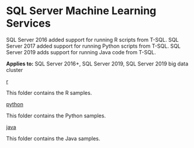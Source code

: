 # SQL Server Machine Learning Services

SQL Server 2016 added support for running R scripts from T-SQL. SQL Server 2017 added support for running Python scripts from T-SQL. SQL Server 2019 adds support for running Java code from T-SQL.

**Applies to:** SQL Server 2016+, SQL Server 2019, SQL Server 2019 big data cluster

[r](r)

This folder contains the R samples.

[python](python)

This folder contains the Python samples.

[java](java)

This folder contains the Java samples.
